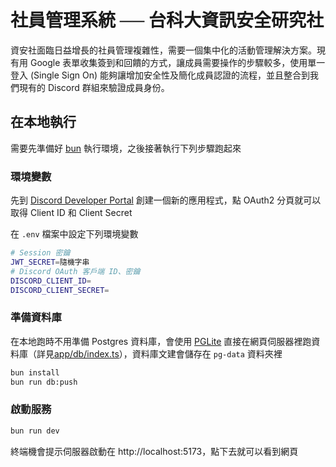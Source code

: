 # 社員管理系統 ── 台科大資訊安全研究社

資安社面臨日益增長的社員管理複雜性，需要一個集中化的活動管理解決方案。現有用 Google 表單收集簽到和回饋的方式，讓成員需要操作的步驟較多，使用單一登入 (Single Sign On) 能夠讓增加安全性及簡化成員認證的流程，並且整合到我們現有的 Discord 群組來驗證成員身份。

## 在本地執行

需要先準備好 [bun](https://bun.sh/) 執行環境，之後接著執行下列步驟跑起來

### 環境變數

先到 [Discord Developer Portal](https://discord.com/developers/applications) 創建一個新的應用程式，點 OAuth2 分頁就可以取得 Client ID 和 Client Secret

在 `.env` 檔案中設定下列環境變數

```bash
# Session 密鑰
JWT_SECRET=隨機字串
# Discord OAuth 客戶端 ID、密鑰
DISCORD_CLIENT_ID=
DISCORD_CLIENT_SECRET=
```

### 準備資料庫

在本地跑時不用準備 Postgres 資料庫，會使用 [PGLite](https://pglite.dev/) 直接在網頁伺服器裡跑資料庫（詳見[app/db/index.ts](app/db/index.ts)），資料庫文建會儲存在 `pg-data` 資料夾裡

```bash
bun install
bun run db:push
```

### 啟動服務

```bash
bun run dev
```

終端機會提示伺服器啟動在 http://localhost:5173，點下去就可以看到網頁
